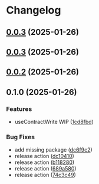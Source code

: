 # Changelog

## [0.0.3](https://github.com/nejcm/wagmi-extended/compare/v0.0.2...v0.0.3) (2025-01-26)

## [0.0.3](https://github.com/nejcm/wagmi-extended/compare/v0.0.2...v0.0.3) (2025-01-26)

## [0.0.2](https://github.com/nejcm/wagmi-extended/compare/v0.0.1...v0.0.2) (2025-01-26)

## 0.1.0 (2025-01-26)

### Features

- useContractWrite WIP ([1cd8fbd](https://github.com/nejcm/wagmi-extended/commit/1cd8fbd8ad4994da9a6e4d7f3402c56351a1d40b))

### Bug Fixes

- add missing package ([dc6f9c2](https://github.com/nejcm/wagmi-extended/commit/dc6f9c22e1b199f6e9efa7c8ec80ac415204af93))
- release action ([dc10410](https://github.com/nejcm/wagmi-extended/commit/dc10410b6accc171a9c80aae2114712ecb17e23b))
- release action ([b118280](https://github.com/nejcm/wagmi-extended/commit/b1182804eb2dc086afdcc964d508bb8093066cea))
- release action ([689a580](https://github.com/nejcm/wagmi-extended/commit/689a580082a16e7dc2a67263f8c4995cbe0c6281))
- release action ([74c3c49](https://github.com/nejcm/wagmi-extended/commit/74c3c49acc5afee47c625780baffd3b599139510))
